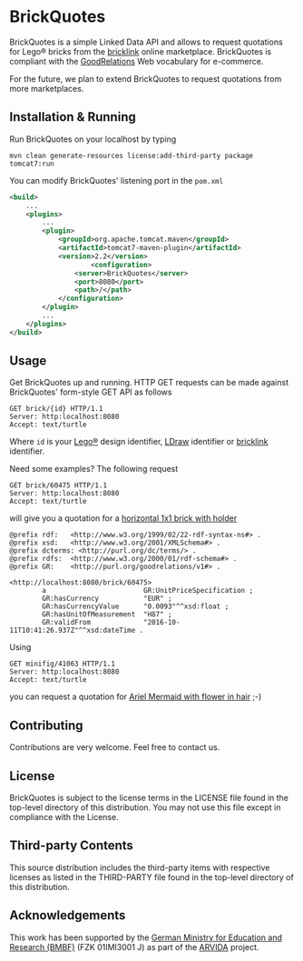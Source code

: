 # BrickQuotes
BrickQuotes is a simple Linked Data API and allows to request quotations for Lego® bricks from the [bricklink](http://www.bricklink.com) online marketplace.
BrickQuotes is compliant with the [GoodRelations](http://www.heppnetz.de/projects/goodrelations/) Web vocabulary for e-commerce.

For the future, we plan to extend BrickQuotes to request quotations from more marketplaces.

## Installation & Running
Run BrickQuotes on your localhost by typing
```
mvn clean generate-resources license:add-third-party package tomcat7:run
```

You can modify BrickQuotes' listening port in the `pom.xml`
```xml
<build>
	...
	<plugins>
		...
		<plugin>
			<groupId>org.apache.tomcat.maven</groupId>
			<artifactId>tomcat7-maven-plugin</artifactId>
			<version>2.2</version>  	
            		<configuration>
				<server>BrickQuotes</server>
				<port>8080</port>
				<path>/</path>
			</configuration>
		</plugin>
		...
	</plugins>
</build>
```

## Usage
Get BrickQuotes up and running. HTTP GET requests can be made against BrickQuotes' form-style GET API as follows
```
GET brick/{id} HTTP/1.1
Server: http:localhost:8080
Accept: text/turtle
```
Where `id` is your [Lego®](http://www.lego.com/) design identifier, [LDraw](http://www.ldraw.org/) identifier or [bricklink](http://bricklink.com/) identifier.

Need some examples? The following request 
```
GET brick/60475 HTTP/1.1
Server: http:localhost:8080
Accept: text/turtle
```
will give you a quotation for a [horizontal 1x1 brick with holder](https://sh-s7-live-s.legocdn.com/is/image/LEGOPCS/4533763_s1?$PABspin$)
```
@prefix rdf:   <http://www.w3.org/1999/02/22-rdf-syntax-ns#> .
@prefix xsd:   <http://www.w3.org/2001/XMLSchema#> .
@prefix dcterms: <http://purl.org/dc/terms/> .
@prefix rdfs:  <http://www.w3.org/2000/01/rdf-schema#> .
@prefix GR:    <http://purl.org/goodrelations/v1#> .

<http://localhost:8080/brick/60475>
        a                        GR:UnitPriceSpecification ;
        GR:hasCurrency           "EUR" ;
        GR:hasCurrencyValue      "0.0093"^^xsd:float ;
        GR:hasUnitOfMeasurement  "H87" ;
        GR:validFrom             "2016-10-11T10:41:26.937Z"^^xsd:dateTime .
```

Using
```
GET minifig/41063 HTTP/1.1
Server: http:localhost:8080
Accept: text/turtle
```
you can request a quotation for [Ariel Mermaid with flower in hair](http://img.bricklink.com/ItemImage/MN/0/dp014.png) ;-) 
 

## Contributing
Contributions are very welcome. Feel free to contact us.

## License
BrickQuotes is subject to the license terms in the LICENSE file found in the top-level directory of this distribution.
You may not use this file except in compliance with the License.

## Third-party Contents
This source distribution includes the third-party items with respective licenses as listed in the THIRD-PARTY file found in the top-level directory of this distribution.

## Acknowledgements
This work has been supported by the [German Ministry for Education and Research (BMBF)](http://www.bmbf.de/en/index.html) (FZK 01IMI3001 J) as part of the [ARVIDA](http://www.arvida.de/) project.
